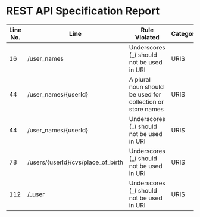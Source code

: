 REST API Specification Report
=============================
| Line No. | Line                               | Rule Violated                                              | Category | Severity | Rule Type | Software Quality Attributes | Improvement Suggestion                     |
| -------- | ---------------------------------- | ---------------------------------------------------------- | -------- | -------- | --------- | --------------------------- | ------------------------------------------ |
| 16       | /user_names                        | Underscores (_) should not be used in URI                  | URIS     | ERROR    | STATIC    | MAINTAINABILITY             | Use hyphens (-) instead of underscores (_) |
| 44       | /user_names/{userId}               | A plural noun should be used for collection or store names | URIS     | ERROR    | STATIC    | USABILITY, MAINTAINABILITY  | Use singular nouns for document names      |
| 44       | /user_names/{userId}               | Underscores (_) should not be used in URI                  | URIS     | ERROR    | STATIC    | MAINTAINABILITY             | Use hyphens (-) instead of underscores (_) |
| 78       | /users/{userId}/cvs/place_of_birth | Underscores (_) should not be used in URI                  | URIS     | ERROR    | STATIC    | MAINTAINABILITY             | Use hyphens (-) instead of underscores (_) |
| 112      | /_user                             | Underscores (_) should not be used in URI                  | URIS     | ERROR    | STATIC    | MAINTAINABILITY             | Use hyphens (-) instead of underscores (_) |
